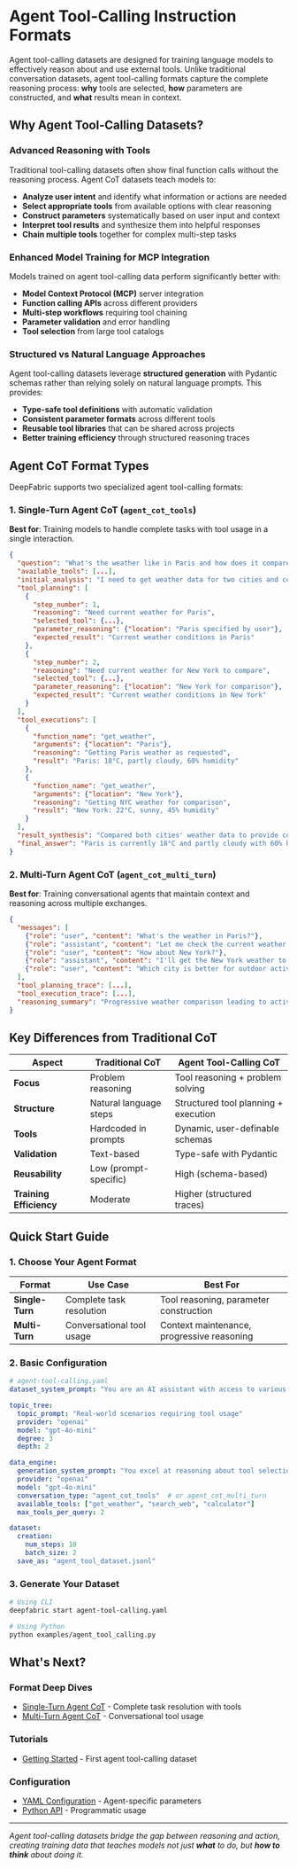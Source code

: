 # Agent Tool-Calling Instruction Formats

Agent tool-calling datasets are designed for training language models to effectively reason about and use external tools. Unlike traditional conversation datasets, agent tool-calling formats capture the complete reasoning process: **why** tools are selected, **how** parameters are constructed, and **what** results mean in context.

## Why Agent Tool-Calling Datasets?

### Advanced Reasoning with Tools
Traditional tool-calling datasets often show final function calls without the reasoning process. Agent CoT datasets teach models to:
- **Analyze user intent** and identify what information or actions are needed
- **Select appropriate tools** from available options with clear reasoning
- **Construct parameters** systematically based on user input and context
- **Interpret tool results** and synthesize them into helpful responses
- **Chain multiple tools** together for complex multi-step tasks

### Enhanced Model Training for MCP Integration
Models trained on agent tool-calling data perform significantly better with:
- **Model Context Protocol (MCP)** server integration
- **Function calling APIs** across different providers
- **Multi-step workflows** requiring tool chaining
- **Parameter validation** and error handling
- **Tool selection** from large tool catalogs

### Structured vs Natural Language Approaches
Agent tool-calling datasets leverage **structured generation** with Pydantic schemas rather than relying solely on natural language prompts. This provides:
- **Type-safe tool definitions** with automatic validation
- **Consistent parameter formats** across different tools
- **Reusable tool libraries** that can be shared across projects
- **Better training efficiency** through structured reasoning traces

## Agent CoT Format Types

DeepFabric supports two specialized agent tool-calling formats:

### 1. Single-Turn Agent CoT (`agent_cot_tools`)
**Best for**: Training models to handle complete tasks with tool usage in a single interaction.

```json
{
  "question": "What's the weather like in Paris and how does it compare to New York?",
  "available_tools": [...],
  "initial_analysis": "I need to get weather data for two cities and compare them.",
  "tool_planning": [
    {
      "step_number": 1,
      "reasoning": "Need current weather for Paris",
      "selected_tool": {...},
      "parameter_reasoning": {"location": "Paris specified by user"},
      "expected_result": "Current weather conditions in Paris"
    },
    {
      "step_number": 2,
      "reasoning": "Need current weather for New York to compare",
      "selected_tool": {...},
      "parameter_reasoning": {"location": "New York for comparison"},
      "expected_result": "Current weather conditions in New York"
    }
  ],
  "tool_executions": [
    {
      "function_name": "get_weather",
      "arguments": {"location": "Paris"},
      "reasoning": "Getting Paris weather as requested",
      "result": "Paris: 18°C, partly cloudy, 60% humidity"
    },
    {
      "function_name": "get_weather",
      "arguments": {"location": "New York"},
      "reasoning": "Getting NYC weather for comparison",
      "result": "New York: 22°C, sunny, 45% humidity"
    }
  ],
  "result_synthesis": "Compared both cities' weather data to provide comprehensive answer",
  "final_answer": "Paris is currently 18°C and partly cloudy with 60% humidity, while New York is warmer at 22°C with sunny skies and lower humidity at 45%. New York has better weather today."
}
```

### 2. Multi-Turn Agent CoT (`agent_cot_multi_turn`)
**Best for**: Training conversational agents that maintain context and reasoning across multiple exchanges.

```json
{
  "messages": [
    {"role": "user", "content": "What's the weather in Paris?"},
    {"role": "assistant", "content": "Let me check the current weather in Paris for you..."},
    {"role": "user", "content": "How about New York?"},
    {"role": "assistant", "content": "I'll get the New York weather to compare with Paris..."},
    {"role": "user", "content": "Which city is better for outdoor activities today?"}
  ],
  "tool_planning_trace": [...],
  "tool_execution_trace": [...],
  "reasoning_summary": "Progressive weather comparison leading to activity recommendation"
}
```

## Key Differences from Traditional CoT

| Aspect | Traditional CoT | Agent Tool-Calling CoT |
|--------|----------------|----------------------|
| **Focus** | Problem reasoning | Tool reasoning + problem solving |
| **Structure** | Natural language steps | Structured tool planning + execution |
| **Tools** | Hardcoded in prompts | Dynamic, user-definable schemas |
| **Validation** | Text-based | Type-safe with Pydantic |
| **Reusability** | Low (prompt-specific) | High (schema-based) |
| **Training Efficiency** | Moderate | Higher (structured traces) |

## Quick Start Guide

### 1. Choose Your Agent Format

| Format | Use Case | Best For |
|--------|----------|----------|
| **Single-Turn** | Complete task resolution | Tool reasoning, parameter construction |
| **Multi-Turn** | Conversational tool usage | Context maintenance, progressive reasoning |

### 2. Basic Configuration

```yaml
# agent-tool-calling.yaml
dataset_system_prompt: "You are an AI assistant with access to various tools. Always explain your reasoning when selecting and using tools."

topic_tree:
  topic_prompt: "Real-world scenarios requiring tool usage"
  provider: "openai"
  model: "gpt-4o-mini"
  degree: 3
  depth: 2

data_engine:
  generation_system_prompt: "You excel at reasoning about tool selection and parameter construction."
  provider: "openai"
  model: "gpt-4o-mini"
  conversation_type: "agent_cot_tools"  # or agent_cot_multi_turn
  available_tools: ["get_weather", "search_web", "calculator"]
  max_tools_per_query: 2

dataset:
  creation:
    num_steps: 10
    batch_size: 2
  save_as: "agent_tool_dataset.jsonl"
```

### 3. Generate Your Dataset

```bash
# Using CLI
deepfabric start agent-tool-calling.yaml

# Using Python
python examples/agent_tool_calling.py
```

## What's Next?

### **Format Deep Dives**
- [Single-Turn Agent CoT](single-turn.md) - Complete task resolution with tools
- [Multi-Turn Agent CoT](multi-turn.md) - Conversational tool usage

### **Tutorials**
- [Getting Started](tutorials/getting-started.md) - First agent tool-calling dataset

### **Configuration**
- [YAML Configuration](configuration/yaml-config.md) - Agent-specific parameters
- [Python API](configuration/python-api.md) - Programmatic usage

---

*Agent tool-calling datasets bridge the gap between reasoning and action, creating training data that teaches models not just **what** to do, but **how to think** about doing it.*